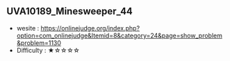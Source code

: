 ## UVA10189_Minesweeper_44
+ wesite : https://onlinejudge.org/index.php?option=com_onlinejudge&Itemid=8&category=24&page=show_problem&problem=1130
+ Difficulty : ★☆☆☆☆
